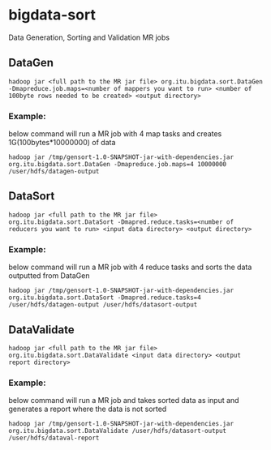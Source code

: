 # bigdata-sort
Data Generation, Sorting and Validation MR jobs

## **DataGen**

`hadoop jar <full path to the MR jar file> org.itu.bigdata.sort.DataGen -Dmapreduce.job.maps=<number of mappers you want to run> <number of 100byte rows needed to be created> <output directory>`

### Example:
below command will run a MR job with 4 map tasks and creates 1G(100bytes*10000000) of data

`hadoop jar /tmp/gensort-1.0-SNAPSHOT-jar-with-dependencies.jar org.itu.bigdata.sort.DataGen -Dmapreduce.job.maps=4 10000000 /user/hdfs/datagen-output`

## **DataSort**

`hadoop jar <full path to the MR jar file> org.itu.bigdata.sort.DataSort -Dmapred.reduce.tasks=<number of reducers you want to run> <input data directory> <output directory>`

### Example:
below command will run a MR job with 4 reduce tasks and sorts the data outputted from DataGen

`hadoop jar /tmp/gensort-1.0-SNAPSHOT-jar-with-dependencies.jar org.itu.bigdata.sort.DataSort -Dmapred.reduce.tasks=4 /user/hdfs/datagen-output /user/hdfs/datasort-output`

## **DataValidate**

`hadoop jar <full path to the MR jar file> org.itu.bigdata.sort.DataValidate <input data directory> <output report directory>`

### Example:
below command will run a MR job and takes sorted data as input and generates a report where the data is not sorted

`hadoop jar /tmp/gensort-1.0-SNAPSHOT-jar-with-dependencies.jar org.itu.bigdata.sort.DataValidate /user/hdfs/datasort-output /user/hdfs/dataval-report`
